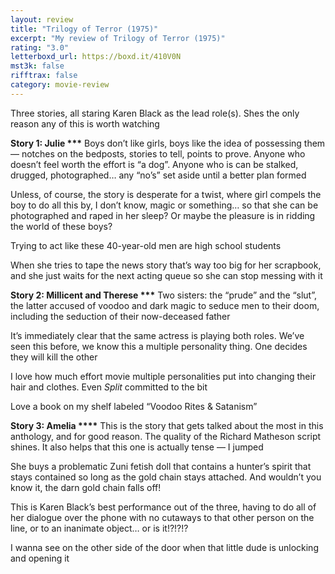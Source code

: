 ```yaml
---
layout: review
title: "Trilogy of Terror (1975)"
excerpt: "My review of Trilogy of Terror (1975)"
rating: "3.0"
letterboxd_url: https://boxd.it/410V0N
mst3k: false
rifftrax: false
category: movie-review
---
```


Three stories, all staring Karen Black as the lead role(s). Shes the only reason any of this is worth watching

<b>Story 1: Julie \*\*\*</b>
Boys don’t like girls, boys like the idea of possessing them — notches on the bedposts, stories to tell, points to prove. Anyone who doesn’t feel worth the effort is “a dog”. Anyone who is can be stalked, drugged, photographed… any “no’s” set aside until a better plan formed

Unless, of course, the story is desperate for a twist, where girl compels the boy to do all this by, I don’t know, magic or something… so that she can be photographed and raped in her sleep? Or maybe the pleasure is in ridding the world of these boys?

Trying to act like these 40-year-old men are high school students

When she tries to tape the news story that’s way too big for her scrapbook, and she just waits for the next acting queue so she can stop messing with it

<b>Story 2: Millicent and Therese \*\*\*</b>
Two sisters: the “prude” and the “slut”, the latter accused of voodoo and dark magic to seduce men to their doom, including the seduction of their now-deceased father

It’s immediately clear that the same actress is playing both roles. We’ve seen this before, we know this a multiple personality thing. One decides they will kill the other

I love how much effort movie multiple personalities put into changing their hair and clothes. Even <i>Split</i> committed to the bit

Love a book on my shelf labeled “Voodoo Rites & Satanism”

<b>Story 3: Amelia \*\*\*\*</b>
This is the story that gets talked about the most in this anthology, and for good reason. The quality of the Richard Matheson script shines. It also helps that this one is actually tense — I jumped

She buys a problematic Zuni fetish doll that contains a hunter’s spirit that stays contained so long as the gold chain stays attached. And wouldn’t you know it, the darn gold chain falls off!

This is Karen Black’s best performance out of the three, having to do all of her dialogue over the phone with no cutaways to that other person on the line, or to an inanimate object… or is it!?!?!?

I wanna see on the other side of the door when that little dude is unlocking and opening it

